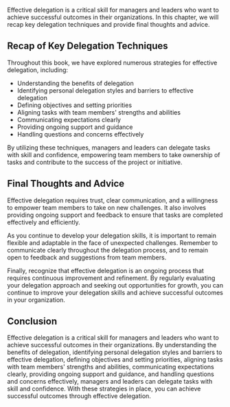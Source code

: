 
Effective delegation is a critical skill for managers and leaders who want to achieve successful outcomes in their organizations. In this chapter, we will recap key delegation techniques and provide final thoughts and advice.

Recap of Key Delegation Techniques
----------------------------------

Throughout this book, we have explored numerous strategies for effective delegation, including:

* Understanding the benefits of delegation
* Identifying personal delegation styles and barriers to effective delegation
* Defining objectives and setting priorities
* Aligning tasks with team members' strengths and abilities
* Communicating expectations clearly
* Providing ongoing support and guidance
* Handling questions and concerns effectively

By utilizing these techniques, managers and leaders can delegate tasks with skill and confidence, empowering team members to take ownership of tasks and contribute to the success of the project or initiative.

Final Thoughts and Advice
-------------------------

Effective delegation requires trust, clear communication, and a willingness to empower team members to take on new challenges. It also involves providing ongoing support and feedback to ensure that tasks are completed effectively and efficiently.

As you continue to develop your delegation skills, it is important to remain flexible and adaptable in the face of unexpected challenges. Remember to communicate clearly throughout the delegation process, and to remain open to feedback and suggestions from team members.

Finally, recognize that effective delegation is an ongoing process that requires continuous improvement and refinement. By regularly evaluating your delegation approach and seeking out opportunities for growth, you can continue to improve your delegation skills and achieve successful outcomes in your organization.

Conclusion
----------

Effective delegation is a critical skill for managers and leaders who want to achieve successful outcomes in their organizations. By understanding the benefits of delegation, identifying personal delegation styles and barriers to effective delegation, defining objectives and setting priorities, aligning tasks with team members' strengths and abilities, communicating expectations clearly, providing ongoing support and guidance, and handling questions and concerns effectively, managers and leaders can delegate tasks with skill and confidence. With these strategies in place, you can achieve successful outcomes through effective delegation.